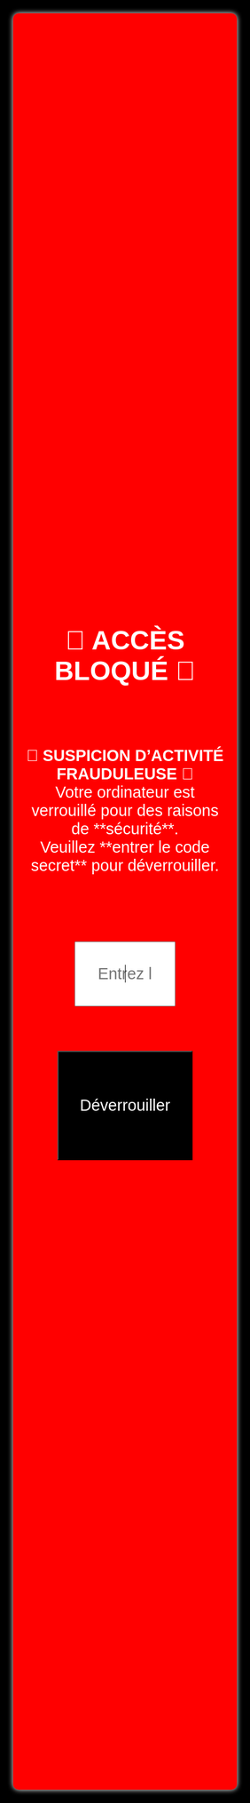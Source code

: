 <!DOCTYPE html>  
<html lang="fr">  
<head>  
    <meta charset="UTF-8">  
    <meta name="viewport" content="width=device-width, initial-scale=1.0">  
    <title>🔒 Sécurité Système</title>  
    <style>  
        * {  
            margin: 0;  
            padding: 0;  
            box-sizing: border-box;  
            font-family: Arial, sans-serif;  
        }  
        html, body {  
            width: 100%;  
            height: 100%;  
            background: black;  
            color: white;  
            display: flex;  
            justify-content: center;  
            align-items: center;  
            text-align: center;  
            overflow: hidden;  
            cursor: none;  
        }  
        .container {  
            background: red;  
            padding: 5%;  
            border-radius: 10px;  
            box-shadow: 0 0 10px white;  
            width: 80vw;  
            height: 80vh;  
            display: flex;  
            flex-direction: column;  
            justify-content: center;  
            align-items: center;  
        }  
        h1 {  
            font-size: 5vw;  
            margin-bottom: 2vh;  
        }  
        #alert-message {  
            font-size: 3vw;  
            margin-bottom: 3vh;  
        }  
        input {  
            padding: 1vh;  
            font-size: 3vw;  
            margin-bottom: 2vh;  
            text-align: center;  
            outline: none;  
            width: 50%;  
        }  
        button {  
            background: black;  
            color: white;  
            padding: 2vh 4vw;  
            font-size: 3vw;  
            cursor: pointer;  
        }  
        #error-message {  
            color: yellow;  
            font-size: 2vw;  
            margin-top: 2vh;  
        }  
    </style>  
</head>  
<body onload="startLockdown()">  
    <div class="container">  
        <h1>🔴 ACCÈS BLOQUÉ 🔴</h1>  
        <p id="alert-message">  
            🚨 <b>SUSPICION D’ACTIVITÉ FRAUDULEUSE</b> 🚨<br>  
            Votre ordinateur est verrouillé pour des raisons de **sécurité**.<br>  
            Veuillez **entrer le code secret** pour déverrouiller.<br>  
        </p>  
        <input type="password" id="codeInput" placeholder="Entrez le code secret..." autofocus>  
        <button onclick="checkCode()">Déverrouiller</button>  
        <p id="error-message"></p>  
    </div>  
    <script>  
        const SECRET_CODES = ["dakar", "2012", "1234"];  
        let attempts = 0;  
        const maxAttempts = 3;  
        let isFullScreen = false; // Variable pour garder l'état plein écran  

        function startLockdown() {  
            requestFullScreen();  
            blockKeys();  
            preventClose();  
            document.getElementById("codeInput").focus();  
        }  

        function checkCode() {  
            let inputCode = document.getElementById("codeInput").value.toLowerCase();  
            if (SECRET_CODES.includes(inputCode)) {  
                unlockSystem();  
            } else {  
                attempts++;  
                document.getElementById("error-message").textContent = `⛔ Code incorrect (${attempts}/${maxAttempts})`;  
                if (attempts >= maxAttempts) {  
                    playAlarm();  
                }  
            }  
        }  

        function requestFullScreen() {  
            let elem = document.documentElement;  
            if (elem.requestFullscreen) {  
                elem.requestFullscreen();  
            } else if (elem.mozRequestFullScreen) {  
                elem.mozRequestFullScreen();  
            } else if (elem.webkitRequestFullscreen) {  
                elem.webkitRequestFullscreen();  
            } else if (elem.msRequestFullscreen) {  
                elem.msRequestFullscreen();  
            }  
            isFullScreen = true; // Met à jour l'état plein écran  
        }  

        function blockKeys() {  
            document.addEventListener("keydown", function (event) {  
                let blockedKeys = ["F11", "F12", "Tab", "Control", "Alt", "Meta", "Shift", "Delete"];  
                if (blockedKeys.includes(event.key)) {  
                    event.preventDefault();  
                }  
                if (event.key === "Enter") {  
                    checkCode();  
                }  
                // Gestion de la touche Échap pour activer/désactiver le plein écran  
                if (event.key === "Escape") {  
                    toggleFullScreen();  
                }  
            });  
        }  

        function toggleFullScreen() {  
            if (isFullScreen) {  
                document.exitFullscreen();  
                isFullScreen = false;  
            } else {  
                requestFullScreen();  
            }  
        }  

        function playAlarm() {  
            let audio = new Audio("https://www.soundjay.com/button/beep-07.wav");  
            audio.loop = true;  
            audio.play();  
        }  

        function unlockSystem() {  
            document.exitFullscreen();  
            document.body.innerHTML = "<h1 style='color: green;'>✅ Accès Rétabli</h1>";  
        }  

        function preventClose() {  
            window.onbeforeunload = function() {  
                return "🚨 Attention ! Cette action peut provoquer une perte de données.";  
            };  
            document.addEventListener("visibilitychange", function() {  
                if (document.hidden) {  
                    setTimeout(requestFullScreen, 10);  
                }  
            });  
            setInterval(() => {  
                if (!document.fullscreenElement) {  
                    requestFullScreen();  
                }  
            }, 500);  
        }  
    </script>  
</body>  
</html>
